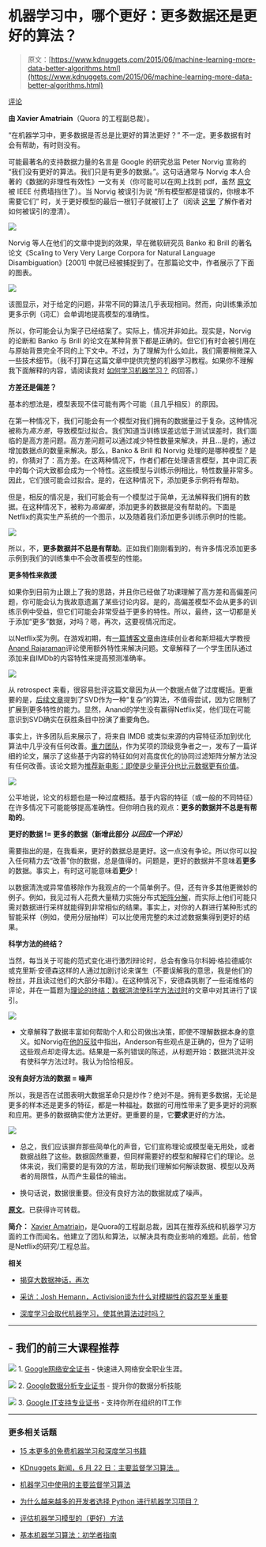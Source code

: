 # 机器学习中，哪个更好：更多数据还是更好的算法？

> 原文：[https://www.kdnuggets.com/2015/06/machine-learning-more-data-better-algorithms.html](https://www.kdnuggets.com/2015/06/machine-learning-more-data-better-algorithms.html)

[评论](#comments)

**由 Xavier Amatriain**（Quora 的工程副总裁）。

“在机器学习中，更多数据是否总是比更好的算法更好？” 不一定。更多数据有时会有帮助，有时则没有。

可能最著名的支持数据力量的名言是 Google 的研究总监 Peter Norvig 宣称的 “我们没有更好的算法。我们只是有更多的数据。”。这句话通常与 Norvig 本人合著的《数据的非理性有效性》一文有关（你可能可以在网上找到 pdf，虽然 [原文](https://googleresearch.blogspot.com/2009/03/unreasonable-effectiveness-of-data.html) 被 IEEE 付费墙挡住了）。当 Norvig 被误引为说 “所有模型都是错误的，你根本不需要它们” 时，关于更好模型的最后一根钉子就被钉上了（阅读 [这里](http://norvig.com/fact-check.html) 了解作者对如何被误引的澄清）。

![](../Images/19fca3acedbb3ad590829f7049690d06.png)

Norvig 等人在他们的文章中提到的效果，早在微软研究员 Banko 和 Brill 的著名论文《Scaling to Very Very Large Corpora for Natural Language Disambiguation》[2001] 中就已经被捕捉到了。在那篇论文中，作者展示了下面的图表。

![](../Images/d5daaabc8d7789addd6dea6cbfa04418.png)

该图显示，对于给定的问题，非常不同的算法几乎表现相同。然而，向训练集添加更多示例（词汇）会单调地提高模型的准确性。

所以，你可能会认为案子已经结案了。实际上，情况并非如此。现实是，Norvig 的论断和 Banko 与 Brill 的论文在某种背景下都是正确的。但它们有时会被引用在与原始背景完全不同的上下文中。不过，为了理解为什么如此，我们需要稍微深入一些技术细节。（我不打算在这篇文章中提供完整的机器学习教程。如果你不理解我下面解释的内容，请阅读我对 [如何学习机器学习？](https://www.quora.com/How-do-I-learn-machine-learning-1/answer/Xavier-Amatriain) 的回答。）

**方差还是偏差？**

基本的想法是，模型表现不佳可能有两个可能（且几乎相反）的原因。

在第一种情况下，我们可能会有一个模型对我们拥有的数据量过于复杂。这种情况被称为*高方差*，导致模型过拟合。我们知道当训练误差远低于测试误差时，我们面临的是高方差问题。高方差问题可以通过减少特性数量来解决，并且…是的，通过增加数据点的数量来解决。那么，Banko & Brill 和 Norvig 处理的是哪种模型？是的，你猜对了：高方差。在这两种情况下，作者们都在处理语言模型，其中词汇表中的每个词大致都会成为一个特性。这些模型与训练示例相比，特性数量非常多。因此，它们很可能会过拟合。是的，在这种情况下，添加更多示例将有帮助。

但是，相反的情况是，我们可能会有一个模型过于简单，无法解释我们拥有的数据。在这种情况下，被称为*高偏差*，添加更多的数据是没有帮助的。下面是Netflix的真实生产系统的一个图示，以及随着我们添加更多训练示例时的性能。

![](../Images/7fc45f89a72a843c9fdae7b364438f4d.png)

所以，不，**更多数据并不总是有帮助**。正如我们刚刚看到的，有许多情况添加更多示例到我们的训练集中不会改善模型的性能。

**更多特性来救援**

如果你到目前为止跟上了我的思路，并且你已经做了功课理解了高方差和高偏差问题，你可能会认为我故意遗漏了某些讨论内容。是的，高偏差模型不会从更多的训练示例中受益，但它们可能会非常受益于更多的特性。所以，最终，这一切都是关于添加“更多”数据，对吗？嗯，再次，这要视情况而定。

以Netflix奖为例。在游戏初期，有[一篇博客文章](http://anand.typepad.com/datawocky/2008/03/more-data-usual.html)由连续创业者和斯坦福大学教授[Anand Rajaraman](https://en.wikipedia.org/wiki/Anand_Rajaraman)评论使用额外特性来解决问题。文章解释了一个学生团队通过添加来自IMDb的内容特性来提高预测准确率。

![](../Images/e5868e9ed42194643ec16d1e553f347c.png)

从 retrospect 来看，很容易批评这篇文章因为从一个数据点做了过度概括。更重要的是，[后续文章](http://anand.typepad.com/datawocky/2008/04/data-versus-alg.html)提到了SVD作为一种“复杂”的算法，不值得尝试，因为它限制了扩展到更多特性的能力。显然，Anand的学生没有赢得Netflix奖，他们现在可能意识到SVD确实在获胜条目中扮演了重要角色。

事实上，许多团队后来展示了，将来自 IMDB 或类似来源的内容特征添加到优化算法中几乎没有任何改善。[重力团队](http://www.gravityrd.com/references/netflix-prize?lang=en)，作为奖项的顶级竞争者之一，发布了一篇详细的论文，展示了这些基于内容的特征如何对高度优化的协同过滤矩阵分解方法没有任何改善。该论文题为[推荐新电影：即使是少量评分也比元数据更有价值](http://dl.acm.org/citation.cfm?id=1639731&dl=ACM&coll=DL&CFID=122239967&CFTOKEN=16331362)。

![](../Images/55db293f30aba4d9ca8f500e583052e5.png)

公平地说，论文的标题也是一种过度概括。基于内容的特征（或一般的不同特征）在许多情况下可能能够提高准确性。但你明白我的观点：**更多的数据并不总是有帮助的**。

**更好的数据 != 更多的数据（新增此部分** ***以回应一个评论）***

需要指出的是，在我看来，更好的数据总是更好。这一点没有争论。所以你可以投入任何精力去“改善”你的数据，总是值得的。问题是，更好的数据并不意味着**更多**的数据。事实上，有时这可能意味着**更少**！

以数据清洗或异常值移除作为我观点的一个简单例子。但，还有许多其他更微妙的例子。例如，我见过有人花费大量精力实施分布式[矩阵分解](https://www.quora.com/Matrix-Factorization)，而实际上他们可能只需对数据进行采样就能得到非常相似的结果。事实上，对你的人群进行某种形式的智能采样（例如，使用分层抽样）可以比使用完整的未过滤数据集得到更好的结果。

**科学方法的终结？**

当然，每当关于可能的范式变化进行激烈辩论时，总会有像马尔科姆·格拉德威尔或克里斯·安德森这样的人通过加剧讨论来谋生（不要误解我的意思，我是他们的粉丝，并且读过他们的大部分书籍）。在这种情况下，安德森挑剔了一些诺维格的评论，并在一篇题为[理论的终结：数据洪流使科学方法过时](http://www.wired.com/science/discoveries/magazine/16-07/pb_theory/)的文章中对其进行了误引。

![](../Images/b899e2f67ba919e641f8e16f215f3bff.png)

-   文章解释了数据丰富如何帮助个人和公司做出决策，即使不理解数据本身的意义。如Norvig在[他的反驳](http://norvig.com/fact-check.html)中指出，Anderson有些观点是正确的，但为了证明这些观点却走得太远。结果是一系列错误的陈述，从标题开始：数据洪流并没有使科学方法过时。我认为恰恰相反。

**没有良好方法的数据 = 噪声**

所以，我是否在试图表明大数据革命只是炒作？绝对不是。拥有更多数据，无论是更多的样本还是更多的特征，都是一种福祉。数据的可用性带来了更多更好的洞察和应用。更多的数据确实使方法更好。更重要的是，它**要求**更好的方法。

![](../Images/a3465a3c529b650114d425d05eb9c1ac.png)

-   总之，我们应该摒弃那些简单化的声音，它们宣称理论或模型毫无用处，或者数据战胜了这些。数据固然重要，但同样需要好的模型和解释它们的理论。总体来说，我们需要的是有效的方法，帮助我们理解如何解读数据、模型以及两者的局限性，从而产生最佳的输出。

-   换句话说，数据很重要。但没有良好方法的数据就成了噪声。

**[原文](https://www.quora.com/In-machine-learning-is-more-data-always-better-than-better-algorithms/answer/Xavier-Amatriain)**。已获得许可转载。

**简介：** [Xavier Amatriain](http://xavier.amatriain.net/)，是Quora的工程副总裁，因其在推荐系统和机器学习方面的工作而闻名。他建立了团队和算法，以解决具有商业影响的难题。此前，他曾是Netflix的研究/工程总监。

**相关**

+   [揭穿大数据神话，再次](/2015/01/debunking-big-data-myths-again.html)

+   [采访：Josh Hemann，Activision谈为什么对模糊性的容忍至关重要](/2015/03/interview-josh-hemann-activision-data-science.html)

+   [深度学习会取代机器学习，使其他算法过时吗？](/2014/10/deep-learning-make-machine-learning-algorithms-obsolete.html)

* * *

## -   我们的前三大课程推荐

![](../Images/0244c01ba9267c002ef39d4907e0b8fb.png) 1\. [Google网络安全证书](https://www.kdnuggets.com/google-cybersecurity) - 快速进入网络安全职业生涯。

![](../Images/e225c49c3c91745821c8c0368bf04711.png) 2\. [Google数据分析专业证书](https://www.kdnuggets.com/google-data-analytics) - 提升你的数据分析技能

![](../Images/0244c01ba9267c002ef39d4907e0b8fb.png) 3\. [Google IT支持专业证书](https://www.kdnuggets.com/google-itsupport) - 支持你所在组织的IT工作

* * *

### 更多相关话题

+   [15 本更多的免费机器学习和深度学习书籍](https://www.kdnuggets.com/2022/11/15-free-machine-learning-deep-learning-books.html)

+   [KDnuggets 新闻，6 月 22 日：主要监督学习算法…](https://www.kdnuggets.com/2022/n25.html)

+   [机器学习中使用的主要监督学习算法](https://www.kdnuggets.com/2022/06/primary-supervised-learning-algorithms-used-machine-learning.html)

+   [为什么越来越多的开发者选择 Python 进行机器学习项目？](https://www.kdnuggets.com/2022/01/developers-python-machine-learning-projects.html)

+   [评估机器学习模型的（更好）方法](https://www.kdnuggets.com/2022/01/much-better-approach-evaluate-machine-learning-model.html)

+   [基本机器学习算法：初学者指南](https://www.kdnuggets.com/2021/05/essential-machine-learning-algorithms-beginners.html)
